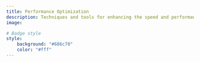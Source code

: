 ```yaml
---
title: Performance Optimization
description: Techniques and tools for enhancing the speed and performance of your static site.
image: 

# Badge style
style:
    background: "#686c70"
    color: "#fff"
---
```

